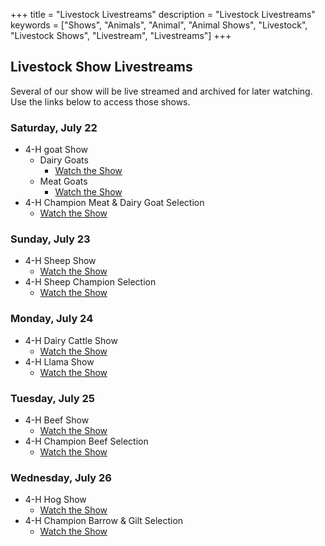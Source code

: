 +++
title = "Livestock Livestreams"
description = "Livestock Livestreams"
keywords = ["Shows", "Animals", "Animal", "Animal Shows", "Livestock", "Livestock Shows", "Livestream", "Livestreams"]
+++

## Livestock Show Livestreams

Several of our show will be live streamed and archived for later watching. Use the links below to access those shows.

### Saturday, July 22

* 4-H goat Show
  * Dairy Goats
    * [Watch the Show](https://youtube.com/live/-DY6V9LbaGc?feature=share)
  * Meat Goats
    * [Watch the Show](https://youtube.com/live/Somj60VD8II?feature=share)
* 4-H Champion Meat & Dairy Goat Selection
  * [Watch the Show](https://youtube.com/live/ArGX8Zl2trM?feature=share)

### Sunday, July 23

* 4-H Sheep Show
  * [Watch the Show](https://youtube.com/live/_t4DEqH_kdc?feature=share)
* 4-H Sheep Champion Selection
  * [Watch the Show](https://youtube.com/live/6OEypYNhh0c?feature=share)

### Monday, July 24

* 4-H Dairy Cattle Show
  * [Watch the Show](https://youtube.com/live/3kiOJLk7kFo?feature=share)
* 4-H Llama Show
  * [Watch the Show](https://youtube.com/live/i6KwACokRtI?feature=share)

### Tuesday, July 25

* 4-H Beef Show
  * [Watch the Show](https://youtube.com/live/SVPrlXSjvds?feature=share)
* 4-H Champion Beef Selection
  * [Watch the Show](https://youtube.com/live/1jn-bnpgidc?feature=share)

### Wednesday, July 26

* 4-H Hog Show
  * [Watch the Show](https://youtube.com/live/jrFmRbiCQAI?feature=share)
* 4-H Champion Barrow & Gilt Selection
  * [Watch the Show](https://youtube.com/live/7432VSWOcfQ?feature=share)

